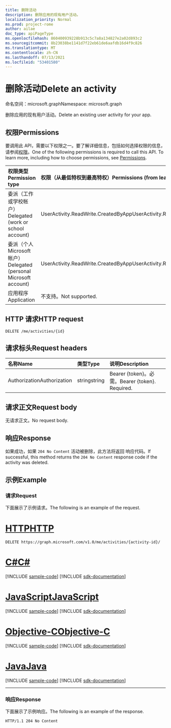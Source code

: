 ```yaml
---
title: 删除活动
description: 删除应用的现有用户活动。
localization_priority: Normal
ms.prod: project-rome
author: ailae
doc_type: apiPageType
ms.openlocfilehash: 860400939228b913c5c7a8a134827e2a02d893c2
ms.sourcegitcommit: 8b23038be1141d7f22eb61de6aafdb16d4f9c826
ms.translationtype: MT
ms.contentlocale: zh-CN
ms.lasthandoff: 07/13/2021
ms.locfileid: "53401580"
---
```

# <a name="delete-an-activity"></a><span data-ttu-id="77d43-103">删除活动</span><span class="sxs-lookup"><span data-stu-id="77d43-103">Delete an activity</span></span>

<span data-ttu-id="77d43-104">命名空间：microsoft.graph</span><span class="sxs-lookup"><span data-stu-id="77d43-104">Namespace: microsoft.graph</span></span>

<span data-ttu-id="77d43-105">删除应用的现有用户活动。</span><span class="sxs-lookup"><span data-stu-id="77d43-105">Delete an existing user activity for your app.</span></span>

## <a name="permissions"></a><span data-ttu-id="77d43-106">权限</span><span class="sxs-lookup"><span data-stu-id="77d43-106">Permissions</span></span>

<span data-ttu-id="77d43-p101">要调用此 API，需要以下权限之一。要了解详细信息，包括如何选择权限的信息，请参阅[权限](/graph/permissions-reference)。</span><span class="sxs-lookup"><span data-stu-id="77d43-p101">One of the following permissions is required to call this API. To learn more, including how to choose permissions, see [Permissions](/graph/permissions-reference).</span></span>


|<span data-ttu-id="77d43-109">权限类型</span><span class="sxs-lookup"><span data-stu-id="77d43-109">Permission type</span></span>      | <span data-ttu-id="77d43-110">权限（从最低特权到最高特权）</span><span class="sxs-lookup"><span data-stu-id="77d43-110">Permissions (from least to most privileged)</span></span>              |
|:--------------------|:---------------------------------------------------------|
|<span data-ttu-id="77d43-111">委派（工作或学校帐户）</span><span class="sxs-lookup"><span data-stu-id="77d43-111">Delegated (work or school account)</span></span> | <span data-ttu-id="77d43-112">UserActivity.ReadWrite.CreatedByApp</span><span class="sxs-lookup"><span data-stu-id="77d43-112">UserActivity.ReadWrite.CreatedByApp</span></span>    |
|<span data-ttu-id="77d43-113">委派（个人 Microsoft 帐户）</span><span class="sxs-lookup"><span data-stu-id="77d43-113">Delegated (personal Microsoft account)</span></span> | <span data-ttu-id="77d43-114">UserActivity.ReadWrite.CreatedByApp</span><span class="sxs-lookup"><span data-stu-id="77d43-114">UserActivity.ReadWrite.CreatedByApp</span></span>    |
|<span data-ttu-id="77d43-115">应用程序</span><span class="sxs-lookup"><span data-stu-id="77d43-115">Application</span></span> | <span data-ttu-id="77d43-116">不支持。</span><span class="sxs-lookup"><span data-stu-id="77d43-116">Not supported.</span></span> |

## <a name="http-request"></a><span data-ttu-id="77d43-117">HTTP 请求</span><span class="sxs-lookup"><span data-stu-id="77d43-117">HTTP request</span></span>

<!-- { "blockType": "ignored" } -->

```http
DELETE /me/activities/{id}
```

## <a name="request-headers"></a><span data-ttu-id="77d43-118">请求标头</span><span class="sxs-lookup"><span data-stu-id="77d43-118">Request headers</span></span>

|<span data-ttu-id="77d43-119">名称</span><span class="sxs-lookup"><span data-stu-id="77d43-119">Name</span></span> | <span data-ttu-id="77d43-120">类型</span><span class="sxs-lookup"><span data-stu-id="77d43-120">Type</span></span> | <span data-ttu-id="77d43-121">说明</span><span class="sxs-lookup"><span data-stu-id="77d43-121">Description</span></span>|
|:----|:-----|:-----------|
|<span data-ttu-id="77d43-122">Authorization</span><span class="sxs-lookup"><span data-stu-id="77d43-122">Authorization</span></span> | <span data-ttu-id="77d43-123">string</span><span class="sxs-lookup"><span data-stu-id="77d43-123">string</span></span> | <span data-ttu-id="77d43-p102">Bearer {token}。必需。</span><span class="sxs-lookup"><span data-stu-id="77d43-p102">Bearer {token}. Required.</span></span>|

## <a name="request-body"></a><span data-ttu-id="77d43-126">请求正文</span><span class="sxs-lookup"><span data-stu-id="77d43-126">Request body</span></span>

<span data-ttu-id="77d43-127">无请求正文。</span><span class="sxs-lookup"><span data-stu-id="77d43-127">No request body.</span></span>

## <a name="response"></a><span data-ttu-id="77d43-128">响应</span><span class="sxs-lookup"><span data-stu-id="77d43-128">Response</span></span>

<span data-ttu-id="77d43-129">如果成功，如果 `204 No Content` 活动被删除，此方法将返回 响应代码。</span><span class="sxs-lookup"><span data-stu-id="77d43-129">If successful, this method returns the `204 No Content` response code if the activity was deleted.</span></span>

## <a name="example"></a><span data-ttu-id="77d43-130">示例</span><span class="sxs-lookup"><span data-stu-id="77d43-130">Example</span></span>

### <a name="request"></a><span data-ttu-id="77d43-131">请求</span><span class="sxs-lookup"><span data-stu-id="77d43-131">Request</span></span>

<span data-ttu-id="77d43-132">下面展示了示例请求。</span><span class="sxs-lookup"><span data-stu-id="77d43-132">The following is an example of the request.</span></span>


# <a name="http"></a>[<span data-ttu-id="77d43-133">HTTP</span><span class="sxs-lookup"><span data-stu-id="77d43-133">HTTP</span></span>](#tab/http)
<!-- {
  "blockType": "request",
  "name": "delete_activity"
}-->

```http
DELETE https://graph.microsoft.com/v1.0/me/activities/{activity-id}/
```
# <a name="c"></a>[<span data-ttu-id="77d43-134">C#</span><span class="sxs-lookup"><span data-stu-id="77d43-134">C#</span></span>](#tab/csharp)
[!INCLUDE [sample-code](../includes/snippets/csharp/delete-activity-csharp-snippets.md)]
[!INCLUDE [sdk-documentation](../includes/snippets/snippets-sdk-documentation-link.md)]

# <a name="javascript"></a>[<span data-ttu-id="77d43-135">JavaScript</span><span class="sxs-lookup"><span data-stu-id="77d43-135">JavaScript</span></span>](#tab/javascript)
[!INCLUDE [sample-code](../includes/snippets/javascript/delete-activity-javascript-snippets.md)]
[!INCLUDE [sdk-documentation](../includes/snippets/snippets-sdk-documentation-link.md)]

# <a name="objective-c"></a>[<span data-ttu-id="77d43-136">Objective-C</span><span class="sxs-lookup"><span data-stu-id="77d43-136">Objective-C</span></span>](#tab/objc)
[!INCLUDE [sample-code](../includes/snippets/objc/delete-activity-objc-snippets.md)]
[!INCLUDE [sdk-documentation](../includes/snippets/snippets-sdk-documentation-link.md)]

# <a name="java"></a>[<span data-ttu-id="77d43-137">Java</span><span class="sxs-lookup"><span data-stu-id="77d43-137">Java</span></span>](#tab/java)
[!INCLUDE [sample-code](../includes/snippets/java/delete-activity-java-snippets.md)]
[!INCLUDE [sdk-documentation](../includes/snippets/snippets-sdk-documentation-link.md)]

---


### <a name="response"></a><span data-ttu-id="77d43-138">响应</span><span class="sxs-lookup"><span data-stu-id="77d43-138">Response</span></span>

<span data-ttu-id="77d43-139">下面展示了示例响应。</span><span class="sxs-lookup"><span data-stu-id="77d43-139">The following is an example of the response.</span></span>

<!-- {
  "blockType": "response",
  "truncated": true,
} -->

```http
HTTP/1.1 204 No Content
```

<!-- uuid: 8fcb5dbc-d5aa-4681-8e31-b001d5168d79
2017-06-07 14:57:30 UTC -->
<!-- {
  "type": "#page.annotation",
  "description": "Delete activity",
  "keywords": "",
  "section": "documentation",
  "tocPath": "",
  "suppressions": [
  ]
}-->

